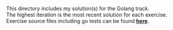 This directory includes my solution(s) for the Golang track.  
The highest iteration is the most recent solution for each exercise.  
Exercise source files including go tests can be found [**here**](https://github.com/nomadicGopher/go/tree/main/exercises/concept).
